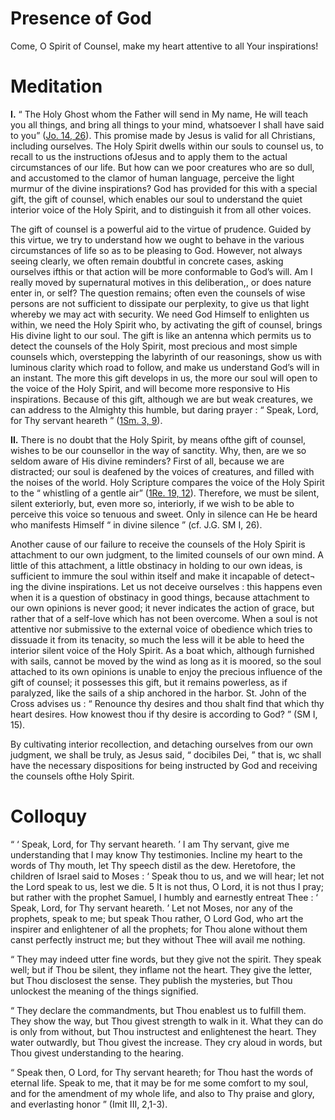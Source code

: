 # Presence of God

Come, O Spirit of Counsel, make my heart attentive to all Your inspirations!

# Meditation

**I.** “ The Holy Ghost whom the Father will send in My name, He will teach you all things, and bring all things to your mind, whatsoever I shall have said to you” ([Jo. 14, 26](https://vulgata.online/bible/Jo.14?ed=DR2&vfn=DR2.Jo.14.26:vs)). This promise made by Jesus is valid for all Christians, including ourselves. The Holy Spirit dwells within our souls to counsel us, to recall to us the instructions ofJesus and to apply them to the actual circumstances of our life. But how can we poor creatures who are so dull, and accustomed to the clamor of human language, perceive the light murmur of the divine inspirations? God has provided for this with a special gift, the gift of counsel, which enables our soul to understand the quiet interior voice of the Holy Spirit, and to distinguish it from all other voices.

The gift of counsel is a powerful aid to the virtue of prudence. Guided by this virtue, we try to understand how we ought to behave in the various circumstances of life so as to be pleasing to God. However, not always seeing clearly, we often remain doubtful in concrete cases, asking ourselves ifthis or that action will be more conformable to God’s will. Am I really moved by supernatural motives in this deliberation,, or does nature enter in, or self? The question remains; often even the counsels of wise persons are not sufficient to dissipate our perplexity, to give us that light whereby we may act with security. We need God Himself to enlighten us within, we need the Holy Spirit who, by activating the gift of counsel, brings His divine light to our soul. The gift is like an antenna which permits us to detect the counsels of the Holy Spirit, most precious and most simple counsels which, overstepping the labyrinth of our reasonings, show us with luminous clarity which road to follow, and make us understand God’s will in an instant. The more this gift develops in us, the more our soul will open to the voice of the Holy Spirit, and will become more responsive to His inspirations. Because of this gift, although we are but weak creatures, we can address to the Almighty this humble, but daring prayer : “ Speak, Lord, for Thy servant heareth ” ([1Sm. 3, 9](https://vulgata.online/bible/1Sm.3?ed=DR2&vfn=DR2.1Sm.3.9:vs)).

**II.** There is no doubt that the Holy Spirit, by means ofthe gift of counsel, wishes to be our counsellor in the way of sanctity. Why, then, are we so seldom aware of His divine reminders? First of all, because we are distracted; our soul is deafened by the voices of creatures, and filled with the noises of the world. Holy Scripture compares the voice of the Holy Spirit to the “ whistling of a gentle air” ([1Re. 19, 12](https://vulgata.online/bible/1Re.19?ed=DR2&vfn=DR2.1Re.19.12:vs)). Therefore, we must be silent, silent exteriorly, but, even more so, interiorly, if we wish to be able to perceive this voice so tenuous and sweet. Only in silence can He be heard who manifests Himself “ in divine silence ” (cf. J.G. SM I, 26).

Another cause of our failure to receive the counsels of the Holy Spirit is attachment to our own judgment, to the limited counsels of our own mind. A little of this attachment, a little obstinacy in holding to our own ideas, is sufficient to immure the soul within itself and make it incapable of detect¬ ing the divine inspirations. Let us not deceive ourselves : this happens even when it is a question of obstinacy in good things, because attachment to our own opinions is never good; it never indicates the action of grace, but rather that of a self-love which has not been overcome. When a soul is not attentive nor submissive to the external voice of obedience which tries to dissuade it from its tenacity, so much the less will it be able to heed the interior silent voice of the Holy Spirit. As a boat which, although furnished with sails, cannot be moved by the wind as long as it is moored, so the soul attached to its own opinions is unable to enjoy the precious influence of the gift of counsel; it possesses this gift, but it remains powerless, as if paralyzed, like the sails of a ship anchored in the harbor. St. John of the Cross advises us : “ Renounce thy desires and thou shalt find that which thy heart desires. How knowest thou if thy desire is according to God? ” (SM I, 15).

By cultivating interior recollection, and detaching ourselves from our own judgment, we shall be truly, as Jesus said, “ docibiles Dei, ” that is, wc shall have the necessary dispositions for being instructed by God and receiving the counsels ofthe Holy Spirit.

# Colloquy

“ ‘ Speak, Lord, for Thy servant heareth. ’ I am Thy servant, give me understanding that I may know Thy testimonies. Incline my heart to the words of Thy mouth, let Thy speech distil as the dew. Heretofore, the children of Israel said to Moses : ‘ Speak thou to us, and we will hear; let not the Lord speak to us, lest we die. 5 It is not thus, O Lord, it is not thus I pray; but rather with the prophet Samuel, I humbly and earnestly entreat Thee : ‘ Speak, Lord, for Thy servant heareth. ’ Let not Moses, nor any of the prophets, speak to me; but speak Thou rather, O Lord God, who art the inspirer and enlightener of all the prophets; for Thou alone without them canst perfectly instruct me; but they without Thee will avail me nothing.

“ They may indeed utter fine words, but they give not the spirit. They speak well; but if Thou be silent, they inflame not the heart. They give the letter, but Thou disclosest the sense. They publish the mysteries, but Thou unlockest the meaning of the things signified.

“ They declare the commandments, but Thou enablest us to fulfill them. They show the way, but Thou givest strength to walk in it. What they can do is only from without, but Thou instructest and enlightenest the heart. They water outwardly, but Thou givest the increase. They cry aloud in words, but Thou givest understanding to the hearing.

“ Speak then, O Lord, for Thy servant heareth; for Thou hast the words of eternal life. Speak to me, that it may be for me some comfort to my soul, and for the amendment of my whole life, and also to Thy praise and glory, and everlasting honor ” (Imit III, 2,1-3).
